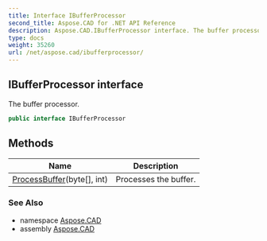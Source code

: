 ```yaml
---
title: Interface IBufferProcessor
second_title: Aspose.CAD for .NET API Reference
description: Aspose.CAD.IBufferProcessor interface. The buffer processor
type: docs
weight: 35260
url: /net/aspose.cad/ibufferprocessor/
---
```

## IBufferProcessor interface

The buffer processor.

```csharp
public interface IBufferProcessor
```

## Methods

| Name | Description |
| --- | --- |
| [ProcessBuffer](../../aspose.cad/ibufferprocessor/processbuffer/)(byte[], int) | Processes the buffer. |

### See Also

* namespace [Aspose.CAD](../../aspose.cad/)
* assembly [Aspose.CAD](../../)


